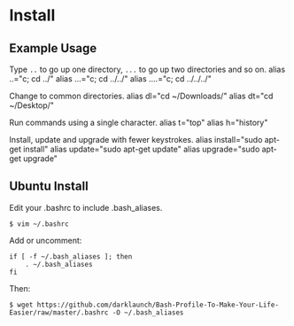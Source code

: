 Install
======

Example Usage
-------------

Type `..` to go up one directory, `...` to go up two directories and so on.
    alias ..="c; cd ../"
    alias ...="c; cd ../../"
    alias ....="c; cd ../../../"

Change to common directories.
    alias dl="cd ~/Downloads/"
    alias dt="cd ~/Desktop/"

Run commands using a single character.
    alias t="top"
    alias h="history"

Install, update and upgrade with fewer keystrokes.
    alias install="sudo apt-get install"
    alias update="sudo apt-get update"
    alias upgrade="sudo apt-get upgrade"

Ubuntu Install
--------------

Edit your .bashrc to include .bash_aliases.

    $ vim ~/.bashrc

Add or uncomment:

    if [ -f ~/.bash_aliases ]; then
        . ~/.bash_aliases
    fi

Then:

    $ wget https://github.com/darklaunch/Bash-Profile-To-Make-Your-Life-Easier/raw/master/.bashrc -O ~/.bash_aliases
